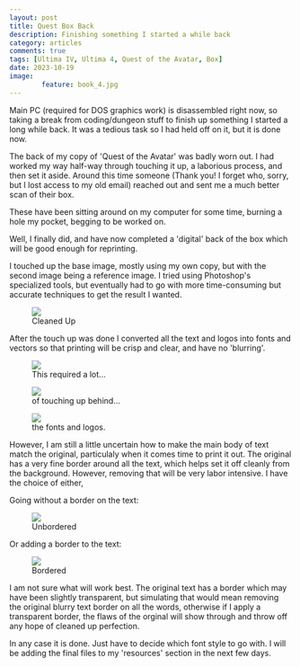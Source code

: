```yaml
---
layout: post
title: Quest Box Back
description: Finishing something I started a while back
category: articles
comments: true
tags: [Ultima IV, Ultima 4, Quest of the Avatar, Box]
date: 2023-10-19
image: 
        feature: book_4.jpg
---
```


Main PC (required for DOS graphics work) is disassembled right now, so taking a break from coding/dungeon stuff to finish up something I started a long while back. It was a tedious task so I had held off on it, but it is done now.

<!--more-->

The back of my copy of 'Quest of the Avatar' was badly worn out. I had worked my way half-way through touching it up, a laborious process, and then set it aside. Around this time someone (Thank you! I forget who, sorry, but I lost access to my old email) reached out and sent me a much better scan of their box.

These have been sitting around on my computer for some time, burning a hole my pocket, begging to be worked on.

Well, I finally did, and have now completed a 'digital' back of the box which will be good enough for reprinting.

I touched up the base image, mostly using my own copy, but with the second image being a reference image. I tried using Photoshop's specialized tools, but eventually had to go with more time-consuming but accurate techniques to get the result I wanted. 

<figure>
	<img class="ScrollRev" data-tilt src="https://cambragol.github.io/advent-of-the-trinity/images/Ultima_IV_Box_Bottom.jpg" />
	<figcaption>Cleaned Up</figcaption>
</figure>

After the touch up was done I converted all the text and logos into fonts and vectors so that printing will be crisp and clear, and have no 'blurring'.

<figure>
	<img class="ScrollRev" data-tilt src="https://cambragol.github.io/advent-of-the-trinity/images/vector_1.jpg" />
	<figcaption>This required a lot...</figcaption>
</figure>

<figure>
	<img class="ScrollRev" data-tilt src="https://cambragol.github.io/advent-of-the-trinity/images/vector_2.jpg" />
	<figcaption>of touching up behind...</figcaption>
</figure>

<figure>
	<img class="ScrollRev" data-tilt src="https://cambragol.github.io/advent-of-the-trinity/images/vector_3.jpg" />
	<figcaption>the fonts and logos.</figcaption>
</figure>

However, I am still a little uncertain how to make the main body of text match the original, particulaly when it comes time to print it out. The original has a very fine border around all the text, which helps set it off cleanly from the background. However, removing that will be very labor intensive. I have the choice of either, 

Going without a border on the text:

<figure>
	<img class="ScrollRev" data-tilt src="https://cambragol.github.io/advent-of-the-trinity/images/unbordered.jpg" />
	<figcaption>Unbordered</figcaption>
</figure>

Or adding a border to the text:

<figure>
	<img class="ScrollRev" data-tilt src="https://cambragol.github.io/advent-of-the-trinity/images/bordered.jpg" />
	<figcaption>Bordered</figcaption>
</figure>

I am not sure what will work best. The original text has a border which may have been slightly transparent, but simulating that would mean removing the original blurry text border on all the words, otherwise if I apply a transparent border, the flaws of the orginal will show through and throw off any hope of cleaned up perfection.

In any case it is done. Just have to decide which font style to go with. I will be adding the final files to my 'resources' section in the next few days.





